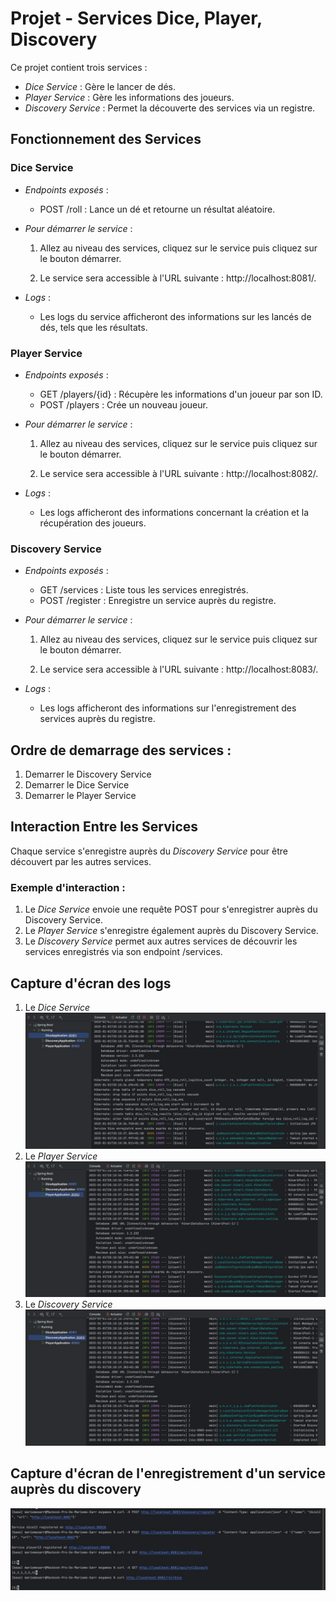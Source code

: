 # Projet - Services Dice, Player, Discovery

Ce projet contient trois services :
- *Dice Service* : Gère le lancer de dés.
- *Player Service* : Gère les informations des joueurs.
- *Discovery Service* : Permet la découverte des services via un registre.

## Fonctionnement des Services

### Dice Service
- *Endpoints exposés* :
    - POST /roll : Lance un dé et retourne un résultat aléatoire.

- *Pour démarrer le service* :
    1. Allez au niveau des services, cliquez sur le service puis cliquez sur le bouton démarrer.

    2. Le service sera accessible à l'URL suivante : http://localhost:8081/.

- *Logs* :
    - Les logs du service afficheront des informations sur les lancés de dés, tels que les résultats.

### Player Service
- *Endpoints exposés* :
    - GET /players/{id} : Récupère les informations d'un joueur par son ID.
    - POST /players : Crée un nouveau joueur.

- *Pour démarrer le service* :
    1. Allez au niveau des services, cliquez sur le service puis cliquez sur le bouton démarrer.

    2. Le service sera accessible à l'URL suivante : http://localhost:8082/.

- *Logs* :
    - Les logs afficheront des informations concernant la création et la récupération des joueurs.

### Discovery Service
- *Endpoints exposés* :
    - GET /services : Liste tous les services enregistrés.
    - POST /register : Enregistre un service auprès du registre.

- *Pour démarrer le service* :
    1. Allez au niveau des services, cliquez sur le service puis cliquez sur le bouton démarrer.

    2. Le service sera accessible à l'URL suivante : http://localhost:8083/.

- *Logs* :
    - Les logs afficheront des informations sur l'enregistrement des services auprès du registre.

## Ordre de demarrage des services : 

1. Demarrer le Discovery Service 
2. Demarrer le Dice Service 
3. Demarrer le Player Service 

## Interaction Entre les Services

Chaque service s'enregistre auprès du *Discovery Service* pour être découvert par les autres services.

### Exemple d'interaction :
1. Le *Dice Service* envoie une requête POST pour s'enregistrer auprès du Discovery Service.
2. Le *Player Service* s'enregistre également auprès du Discovery Service.
3. Le *Discovery Service* permet aux autres services de découvrir les services enregistrés via son endpoint /services.

## Capture d'écran des logs

1. Le *Dice Service* 
![img.png](img.png)
2. Le *Player Service* 
![img_1.png](img_1.png)
3. Le *Discovery Service*
![img_2.png](img_2.png)

## Capture d'écran de l'enregistrement d'un service auprès du discovery
![img_3.png](img_3.png)
